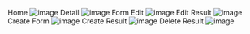 Home
![image](https://github.com/user-attachments/assets/9da6f852-534c-49ab-87b8-e698f2793201)
Detail
![image](https://github.com/user-attachments/assets/12e407df-4e00-461a-b2f6-efe65baf8314)
Form Edit
![image](https://github.com/user-attachments/assets/c3d56b67-5d1d-4566-809d-368c4f2d569d)
Edit Result
![image](https://github.com/user-attachments/assets/71531f78-76a5-4c84-9f65-07e187fca02b)
Create Form
![image](https://github.com/user-attachments/assets/1e9c76ca-2c2e-49c2-968c-1f93a34100c8)
Create Result
![image](https://github.com/user-attachments/assets/a92d1445-6c18-4785-b48f-a34e8ef8dbe5)
Delete Result
![image](https://github.com/user-attachments/assets/f5ad3bf9-5aa6-4f73-bf4e-65ed66a19949)
